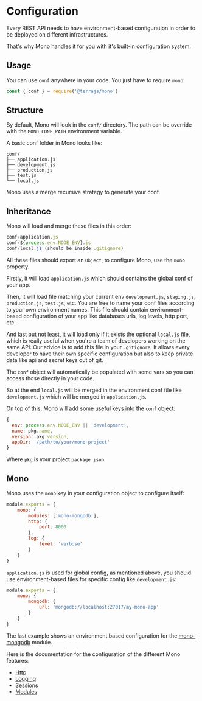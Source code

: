 # Configuration

Every REST API needs to have environment-based configuration in order to be deployed on different infrastructures.

That's why Mono handles it for you with it's built-in configuration system.

## Usage

You can use `conf` anywhere in your code. You just have to require `mono`:

```js
const { conf } = require('@terrajs/mono')
```

## Structure

By default, Mono will look in the `conf/` directory. The path can be override with the `MONO_CONF_PATH` environment variable.

A basic conf folder in Mono looks like:

```
conf/
├── application.js
├── development.js
├── production.js
├── test.js
└── local.js
```

Mono uses a merge recursive strategy to generate your conf.

## Inheritance

Mono will load and merge these files in this order:

```js
conf/application.js
conf/${process.env.NODE_ENV}.js
conf/local.js (should be inside .gitignore)
```

All these files should export an `Object`, to configure Mono, use the `mono` property.

Firstly, it will load `application.js` which should contains the global conf of your app.

Then, it will load file matching your current env `development.js`, `staging.js`, `production.js`, `test.js`, etc. You are free to name your conf files according to your own environment names. This file should contain environment-based configuration of your app like databases urls, log levels, http port, etc.

And last but not least, it will load only if it exists the optional `local.js` file, which is really useful when you're a team of developers working on the same API. Our advice is to add this file in your `.gitignore`. It allows every developer to have their own specific configuration but also to keep private data like api and secret keys out of git.

The `conf` object will automatically be populated with some vars so you can access those directly in your code.

So at the end `local.js` will be merged in the environment conf file like `development.js` which will be merged in `application.js`.

On top of this, Mono will add some useful keys into the `conf` object:

```js
{
  env: process.env.NODE_ENV || 'development',
  name: pkg.name,
  version: pkg.version,
  appDir: '/path/to/your/mono-project'
}
```

Where `pkg` is your project `package.json`.

## Mono

Mono uses the `mono` key in your configuration object to configure itself:

```js
module.exports = {
	mono: {
		modules: ['mono-mongodb'],
		http: {
			port: 8000
		},
		log: {
			level: 'verbose'
		}
	}
}
```

`application.js` is used for global config, as mentioned above, you should use environment-based files for specific config like `development.js`:

```js
module.exports = {
	mono: {
		mongodb: {
			url: 'mongodb://localhost:27017/my-mono-app'
		}
	}
}
```

The last example shows an environment based configuration for the [mono-mongodb](https://github.com/terrajs/mono-mongodb) module.

Here is the documentation for the configuration of the different Mono features:

* [Http](/http?id=configuration)
* [Logging](/logging?id=configuration)
* [Sessions](/sessions?id=configuration)
* [Modules](/modules?id=configuration)
